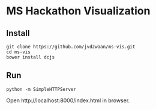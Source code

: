 # MS Hackathon Visualization

## Install
```
git clone https://github.com/jvdzwaan/ms-vis.git
cd ms-vis
bower install dcjs
```

## Run

```
python -m SimpleHTTPServer
```

Open http://localhost:8000/index.html in browser.
